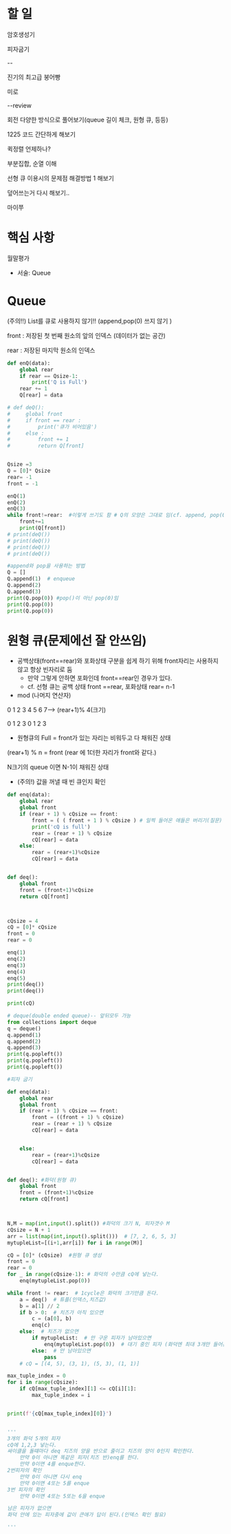 # 할 일



암호생성기

피자굽기

--

진기의 최고급 붕어빵

미로

--review 

회전 다양한 방식으로 풀어보기(queue 길이 체크, 원형 큐, 등등)

1225 코드 간단하게 해보기



퀵정렬 언제하나?

부분집합, 순열 이해

선형 큐 이용시의 문제점 해결방법 1 해보기

덮어쓰는거 다시 해보기..

마이쭈



# 핵심 사항

월말평가 

- 서술: Queue





# Queue

(주의!!) List를 큐로 사용하지 않기!! (append,pop(0) 쓰지 않기 )



front : 저장된 첫 번째 원소의 앞의 인덱스 (데이터가 없는 공간)

rear  : 저장된 마지막 원소의 인덱스

```python
def enQ(data):
    global rear
    if rear == Qsize-1:
        print('Q is Full')
    rear += 1
    Q[rear] = data

# def deQ():
#     global front
#     if front == rear :
#         print('큐가 비어있음')
#     else :
#         front += 1
#         return Q[front]


Qsize =3
Q = [0]* Qsize
rear= -1
front = -1

enQ(1)
enQ(2)
enQ(3)
while front!=rear:  #이렇게 쓰기도 함 # Q의 모양은 그대로 임(cf. append, pop(0))
    front+=1
    print(Q[front])
# print(deQ())
# print(deQ())
# print(deQ())
# print(deQ())
```

```python
#append와 pop을 사용하는 방법
Q = []
Q.append(1)  # enqueue
Q.append(2)
Q.append(3)
print(Q.pop(0)) #pop()이 아닌 pop(0)임
print(Q.pop(0))
print(Q.pop(0))
```

# 원형 큐(문제에선 잘 안쓰임)

* 공백상태(front==rear)와 포화상태 구분을 쉽게 하기 위해 front자리는 사용하지 않고 항상 빈자리로 둠
  - 만약 그렇게 안하면 포화인데 front==rear인 경우가 있다.
  - cf. 선형 큐는 공백 상태 front ==rear, 포화상태 rear= n-1
* mod (나머지 연산자)

0 1 2 3 4 5 6 7--> (rear+1)% 4(크기)

0 1 2 3 0 1 2 3

* 원형큐의 Full = front가 있는 자리는 비워두고 다 채워진 상태

(rear+1) % n = front  (rear 에 1더한 자리가 front와 같다.)

N크기의 queue 이면 N-1이 채워진 상태

* (주의!) 값을 꺼낼 때 빈 큐인지 확인

```python
def enq(data):
    global rear
    global front
    if (rear + 1) % cQsize == front:
        front = ( ( front + 1 ) % cQsize ) # 일찍 들어온 애들은 버리기(질문)
        print('cQ is full')
        rear = (rear + 1) % cQsize
        cQ[rear] = data
    else:
        rear = (rear+1)%cQsize
        cQ[rear] = data


def deq():
    global front
    front = (front+1)%cQsize
    return cQ[front]



cQsize = 4
cQ = [0]* cQsize
front = 0
rear = 0

enq(1)
enq(2)
enq(3)
enq(4)
enq(5)
print(deq())
print(deq())

print(cQ)
```

```python
# deque(double ended queue)-- 앞뒤모두 가능
from collections import deque
q = deque()
q.append(1)
q.append(2)
q.append(3)
print(q.popleft())
print(q.popleft())
print(q.popleft())
```

```python
#피자 굽기

def enq(data):
    global rear
    global front
    if (rear + 1) % cQsize == front:
        front = ((front + 1) % cQsize)
        rear = (rear + 1) % cQsize
        cQ[rear] = data


    else:
        rear = (rear+1)%cQsize
        cQ[rear] = data


def deq(): #화덕(원형 큐)
    global front
    front = (front+1)%cQsize
    return cQ[front]



N,M = map(int,input().split()) #화덕의 크기 N, 피자갯수 M
cQsize = N + 1
arr = list(map(int,input().split()))  # [7, 2, 6, 5, 3]
mytupleList=[(i+1,arr[i]) for i in range(M)]

cQ = [0]* (cQsize)  #원형 큐 생성
front = 0
rear = 0
for _ in range(cQsize-1): # 화덕의 수만큼 cQ에 넣는다.
    enq(mytupleList.pop(0))

while front != rear:  # 1cycle은 화덕의 크기만큼 돈다.
    a = deq()  # 튜플(인덱스,치즈값)
    b = a[1] // 2
    if b > 0:  # 치즈가 아직 있으면
        c = (a[0], b)
        enq(c)
    else:  # 치즈가 없으면
        if mytupleList:  # 안 구운 피자가 남아있으면
            enq(mytupleList.pop(0))  # 대기 중인 피자 (화덕엔 최대 3개만 들어간다)
        else:  # 안 남아있으면
            pass
    # cQ = [(4, 5), (3, 1), (5, 3), (1, 1)]

max_tuple_index = 0
for i in range(cQsize):
    if cQ[max_tuple_index][1] <= cQ[i][1]:
        max_tuple_index = i


print(f'{cQ[max_tuple_index][0]}')


'''
3개의 화덕 5개의 피자
cQ에 1,2,3 넣는다.
싸이클을 돌떄마다 deq 치즈의 양을 반으로 줄이고 치즈의 양이 0인지 확인한다.
    만약 0이 아니면 똑같은 피자(치즈 반)enq를 한다.
    만약 0이면 4를 enque한다.
2번피자의 확인
    만약 0이 아니면 다시 enq
    만약 0이면 4또는 5를 enque
3번 피자의 확인
    만약 0이면 4또는 5또는 6을 enque

남은 피자가 없으면
화덕 안에 있는 피자중에 값이 큰애가 답이 된다.(인덱스 확인 필요) 

'''
```





